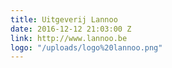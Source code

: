```yaml
---
title: Uitgeverij Lannoo
date: 2016-12-12 21:03:00 Z
link: http://www.lannoo.be
logo: "/uploads/logo%20lannoo.png"
---
```


